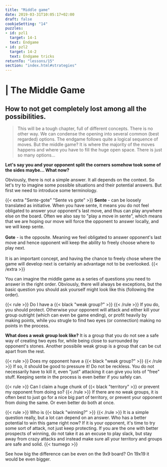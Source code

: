 ```yaml
---
title: "Middle game"
date: 2019-03-31T10:05:17+02:00
draft: false
cookieSetting: "14"
puzzles:
- id: pzl1
  target: 14-1
  text: Endgame
- id: pzl2
  target: 14-2
  text: Endgame tricks
returnTo: "lessons/15"
section: "index.html#strategies"
---
```


# | The Middle Game
## How to not get completely lost among all the possibilities.

> This will be a tough chapter, full of different concepts. There is no other way. We can condense the opening into several common (best regarded) options. The endgame follows quite a logical sequence of moves. But the middle game? It is where the majority of the moves happens and where you have to fill the huge open space. There is just so many options...

**Let's say you and your opponent split the corners somehow took some of the sides maybe... What now?**

Obviously, there is not a simple answer. It all depends on the context. So let's try to imagine some possible situations and their potential answers. But first we need to introduce some terminology.

{{< extra "Sente-gote" "Sente vs gote" >}}
	<b>Sente</b> - can be loosely translated as initiative. When you have sente, it means you do not feel obligated to answer your opponent's last move, and thus can play anywhere else on the board. Often we also say to "play a move in sente", which means that we are hoping our move will force the opponent to answer locally, and we will keep sente.
	<br><br>
	<b>Gote</b> - is the opposite. Meaning we feel obligated to answer opponent's last move and hence opponent will keep the ability to freely choose where to play next.
	<br><br>
	It is an important concept, and having the chance to freely chose where the game will develop next is certainly an advantage not to be overlooked.
{{< /extra >}}

You can imagine the middle game as a series of questions you need to answer in the right order. Obviously, there will always be exceptions, but the basic question you should ask yourself might look like this (following the order).

{{< rule >}}
	Do I have a {{< black "weak group?" >}} 
{{< /rule >}}
If you do, you should protect. Otherwise your opponent will attack and either kill your group outright (which can even be game ending), or profit heavily by making points, while you strugle to find two eyes (or connection) making no points in the process. 

**What does a weak group look like?**
It is a group that you do not see a safe way of creating two eyes for, while being close to surrounded by opponent's stones. Another possibile weak group is a group that can be cut apart from the rest.

{{< rule >}}
	Does my opponent have a {{< black "weak group?" >}}
{{< /rule >}}
If so, it should be good to pressure it! Do not be reckless. You do not necessarily have to kill it, even "just" attacking it can give you lots of "free" stuff. Keeping sente in the process is even better if you safely can.

{{< rule >}}
	Can I claim a huge chunk of {{< black "territory" >}} or prevent my opponent from doing so?
{{< /rule >}} 
If there are no weak groups, it is often best to just go for a nice big part of territory, or prevent your opponent from doing the same. Or even better do both at once.

{{< rule >}}
	Who is {{< black "winning?" >}}
{{< /rule >}} 
It is a simple question really, but a lot can depend on an answer. Who has a better potential to win this game right now? If it is your opponent, it's time to try some sort of attack, not just keep protecting. If you are the one with better prospects of winning, do not take it as an excuse to play slack, but stay away from crazy attacks and instead make sure all your territory and groups are safe and solid.
{{< tsumego >}}


See how big the difference can be even on the 9x9 board? On 19x19 it would be even bigger.
 

